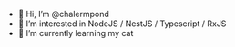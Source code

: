 - 👋 Hi, I’m @chalermpond
- 👀 I’m interested in NodeJS / NestJS / Typescript / RxJS
- 🌱 I’m currently learning my cat

<!---
chalermpond/chalermpond is a ✨ special ✨ repository because its `README.md` (this file) appears on your GitHub profile.
You can click the Preview link to take a look at your changes.
--->
